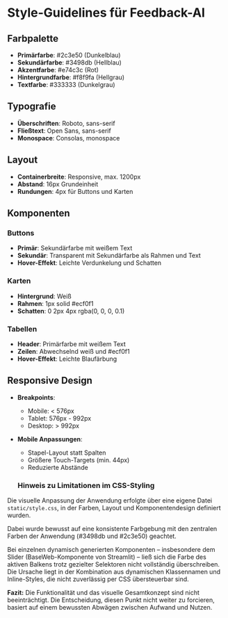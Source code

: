 # Style-Guidelines für Feedback-AI

## Farbpalette

- **Primärfarbe**: #2c3e50 (Dunkelblau)
- **Sekundärfarbe**: #3498db (Hellblau)
- **Akzentfarbe**: #e74c3c (Rot)
- **Hintergrundfarbe**: #f8f9fa (Hellgrau)
- **Textfarbe**: #333333 (Dunkelgrau)

## Typografie

- **Überschriften**: Roboto, sans-serif
- **Fließtext**: Open Sans, sans-serif
- **Monospace**: Consolas, monospace

## Layout

- **Containerbreite**: Responsive, max. 1200px
- **Abstand**: 16px Grundeinheit
- **Rundungen**: 4px für Buttons und Karten

## Komponenten

### Buttons

- **Primär**: Sekundärfarbe mit weißem Text
- **Sekundär**: Transparent mit Sekundärfarbe als Rahmen und Text
- **Hover-Effekt**: Leichte Verdunkelung und Schatten

### Karten

- **Hintergrund**: Weiß
- **Rahmen**: 1px solid #ecf0f1
- **Schatten**: 0 2px 4px rgba(0, 0, 0, 0.1)

### Tabellen

- **Header**: Primärfarbe mit weißem Text
- **Zeilen**: Abwechselnd weiß und #ecf0f1
- **Hover-Effekt**: Leichte Blaufärbung

## Responsive Design

- **Breakpoints**:
  - Mobile: < 576px
  - Tablet: 576px - 992px
  - Desktop: > 992px

- **Mobile Anpassungen**:
  - Stapel-Layout statt Spalten
  - Größere Touch-Targets (min. 44px)
  - Reduzierte Abstände

  ### Hinweis zu Limitationen im CSS-Styling

Die visuelle Anpassung der Anwendung erfolgte über eine eigene Datei `static/style.css`, in der Farben, Layout und Komponentendesign definiert wurden. 

Dabei wurde bewusst auf eine konsistente Farbgebung mit den zentralen Farben der Anwendung (#3498db und #2c3e50) geachtet.

Bei einzelnen dynamisch generierten Komponenten – insbesondere dem Slider (BaseWeb-Komponente von Streamlit) – ließ sich die Farbe des aktiven Balkens trotz gezielter Selektoren nicht vollständig überschreiben. Die Ursache liegt in der Kombination aus dynamischen Klassennamen und Inline-Styles, die nicht zuverlässig per CSS übersteuerbar sind.

**Fazit:** Die Funktionalität und das visuelle Gesamtkonzept sind nicht beeinträchtigt. Die Entscheidung, diesen Punkt nicht weiter zu forcieren, basiert auf einem bewussten Abwägen zwischen Aufwand und Nutzen.
